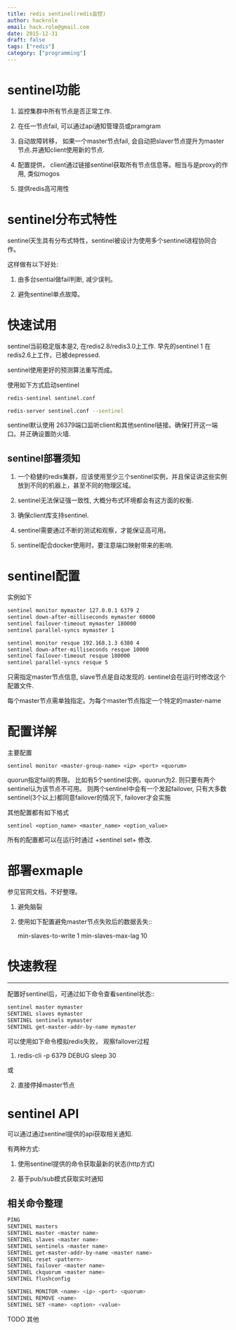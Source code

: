 ```yaml
---
title: redis sentinel(redis监控)
author: hackrole
email: hack.role@gmail.com
date: 2015-12-31
draft: false
tags: ["redis"]
category: ["programming"]
---
```




# sentinel功能

1) 监控集群中所有节点是否正常工作.

2) 在任一节点fail, 可以通过api通知管理员或pramgram

3) 自动故障转移， 如果一个master节点fail, 会自动把slaver节点提升为master节点.并通知client使用新的节点.

4) 配置提供， client通过链接sentinel获取所有节点信息等。相当与是proxy的作用, 类似mogos

5) 提供redis高可用性

# sentinel分布式特性

sentinel天生具有分布式特性，sentinel被设计为使用多个sentinel进程协同合作。

这样做有以下好处:

1) 由多台sential做fail判断, 减少误判。

2) 避免sentinel单点故障。

# 快速试用

sentinel当前稳定版本是2, 在redis2.8/redis3.0上工作.
早先的sentinel 1 在redis2.6上工作，已被depressed.

sentinel使用更好的预测算法重写而成。


使用如下方式启动sentinel
```bash
redis-sentinel sentinel.conf

redis-server sentinel.conf --sentinel
```



sentinel默认使用 26379端口监听client和其他sentinel链接。确保打开这一端口。并正确设置防火墙.

## sentinel部署须知

1) 一个稳健的redis集群，应该使用至少三个sentinel实例，并且保证讲这些实例放到不同的机器上，甚至不同的物理区域。

2) sentinel无法保证强一致性, 大概分布式环境都会有这方面的权衡.

3) 确保client库支持sentinel.

4) sentinel需要通过不断的测试和观察，才能保证高可用。

5) sentinel配合docker使用时，要注意端口映射带来的影响.


# sentinel配置

实例如下

```bash
sentinel monitor mymaster 127.0.0.1 6379 2
sentinel down-after-milliseconds mymaster 60000
sentinel failover-timeout mymaster 180000
sentinel parallel-syncs mymaster 1

sentinel monitor resque 192.168.1.3 6380 4
sentinel down-after-milliseconds resque 10000
sentinel failover-timeout resque 180000
sentinel parallel-syncs resque 5
```


只需指定master节点信息, slave节点是自动发现的.
sentinel会在运行时修改这个配置文件.

每个master节点需单独指定。为每个master节点指定一个特定的master-name

# 配置详解

主要配置
```nginx
sentinel monitor <master-group-name> <ip> <port> <quorum>
```

quorun指定fail的界限。
比如有5个sentinel实例，quorun为2. 则只要有两个sentinel认为该节点不可用。
则两个sentinel中会有一个发起failover, 只有大多数sentinel(3个以上)都同意failover的情况下,
failover才会实施


其他配置都有如下格式
```nginx
sentinel <option_name> <master_name> <option_value>
```

所有的配置都可以在运行时通过 +sentinel set+ 修改.

# 部署exmaple

参见官网文档，不好整理。

1) 避免脑裂

2) 使用如下配置避免master节点失败后的数据丢失::

    min-slaves-to-write 1
    min-slaves-max-lag 10

# 快速教程
--------

配置好sentinel后，可通过如下命令查看sentinel状态::
```bash
sentinel master mymaster
SENTINEL slaves mymaster
SENTINEL sentinels mymaster
SENTINEL get-master-addr-by-name mymaster
```

可以使用如下命令模拟redis失败， 观察fallover过程

1) redis-cli -p 6379 DEBUG sleep 30

或

2) 直接停掉master节点

# sentinel API

可以通过通过sentinel提供的api获取相关通知.

有两种方式:

1) 使用sentinel提供的命令获取最新的状态(http方式)

2) 基于pub/sub模式获取实时通知

## 相关命令整理

```bash
PING 
SENTINEL masters
SENTINEL master <master name>
SENTINEL slaves <master name>
SENTINEL sentinels <master name>
SENTINEL get-master-addr-by-name <master name> 
SENTINEL reset <pattern> 
SENTINEL failover <master name>
SENTINEL ckquorum <master name>
SENTINEL flushconfig 

SENTINEL MONITOR <name> <ip> <port> <quorum>
SENTINEL REMOVE <name>
SENTINEL SET <name> <option> <value>
```


TODO 其他
